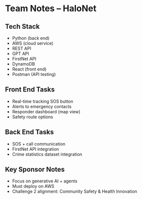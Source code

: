# Team Notes – HaloNet

## Tech Stack
- Python (back end)
- AWS (cloud service)
- REST API
- GPT API
- FirstNet API
- DynamoDB
- React (front end)
- Postman (API testing)

## Front End Tasks
- Real-time tracking SOS button
- Alerts to emergency contacts
- Responder dashboard (map view)
- Safety route options

## Back End Tasks
- SOS + call communication
- FirstNet API integration
- Crime statistics dataset integration

## Key Sponsor Notes
- Focus on generative AI + agents
- Must deploy on AWS
- Challenge 2 alignment: Community Safety & Health Innovation
